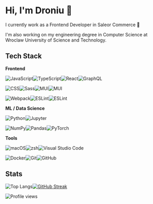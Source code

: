# Hi, I'm Droniu 👋

I currently work as a Frontend Developer in Saleor Commerce 🚀

I'm also working on my engineering degree in Computer Science at Wroclaw University of Science and Technology.

## Tech Stack
**Frontend**

<img src="https://img.shields.io/badge/-JavaScript-F7DF1E?logo=javascript&logoColor=black&style=for-the-badge" alt="JavaScript"/><img src="https://img.shields.io/badge/-TypeScript-007ACC?logo=typescript&logoColor=white&style=for-the-badge" alt="TypeScript"/><img src="https://img.shields.io/badge/-React-23282C?logo=react&logoColor=white&style=for-the-badge" alt="React"/><img src="https://img.shields.io/badge/-GraphQL-E10098?logo=graphql&style=for-the-badge" alt="GraphQL"/>

<img src="https://img.shields.io/badge/-CSS-1572B6?logo=css3&logoColor=white&style=for-the-badge" alt="CSS"/><img src="https://img.shields.io/badge/-Sass-CC6599?logo=sass&logoColor=white&style=for-the-badge" alt="Sass"/><img src="https://img.shields.io/badge/-MUI-007FFF?logo=mui&logoColor=white&style=for-the-badge" alt="MUI"/><img src="https://img.shields.io/badge/-Storybook-FF4785?logo=storybook&logoColor=white&style=for-the-badge" alt="MUI"/>


<img src="https://img.shields.io/badge/-Webpack-8DD6F9?logo=webpack&logoColor=black&style=for-the-badge" alt="Webpack"/><img src="https://img.shields.io/badge/-ESLint-4B32C3?logo=eslint&logoColor=white&style=for-the-badge" alt="ESLint"/><img src="https://img.shields.io/badge/-Jest-C21325?logo=jest&logoColor=white&style=for-the-badge" alt="ESLint"/>


**ML / Data Science**

<img src="https://img.shields.io/badge/-Python-3776AB?logo=python&logoColor=white&style=for-the-badge" alt="Python"/><img src="https://img.shields.io/badge/-Jupyter-F37626?logo=jupyter&logoColor=white&style=for-the-badge" alt="Jupyter"/>

<img src="https://img.shields.io/badge/numpy-%23013243.svg?style=for-the-badge&logo=numpy&logoColor=white" alt="NumPy" /><img src="https://img.shields.io/badge/pandas-%23150458.svg?style=for-the-badge&logo=pandas&logoColor=white" alt="Pandas" /><img src="https://img.shields.io/badge/PyTorch-%23EE4C2C.svg?style=for-the-badge&logo=PyTorch&logoColor=white" alt="PyTorch" />

**Tools**

<img src="https://img.shields.io/badge/-macos-000000?logo=apple&logoColor=white&style=for-the-badge" alt="macOS"/><img src="https://img.shields.io/badge/-zsh-4EAA25?logo=gnubash&logoColor=white&style=for-the-badge" alt="zsh"/><img src="https://img.shields.io/badge/-vscode-007ACC?logo=visual-studio-code&logoColor=white&style=for-the-badge" alt="Visual Studio Code"/>

<img src="https://img.shields.io/badge/-docker-2496ED?logo=docker&logoColor=white&style=for-the-badge" alt="Docker"/><img src="https://img.shields.io/badge/-git-F05032?logo=git&logoColor=white&style=for-the-badge" alt="Git"/><img src="https://img.shields.io/badge/-github-181717?logo=github&logoColor=white&style=for-the-badge" alt="GitHub"/>




## Stats

![Top Langs](https://github-readme-stats.vercel.app/api/top-langs/?username=droniu&layout=compact&theme=radical&hide=html,tex,jupyter%20notebook&langs_count=8&&hide_border=true)[![GitHub Streak](https://github-readme-streak-stats.herokuapp.com?user=droniu&theme=radical&hide_border=true)](https://git.io/streak-stats)

![Profile views](https://gpvc.arturio.dev/droniu)
